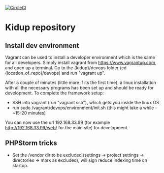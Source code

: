 

[![CircleCI](https://circleci.com/gh/esquire900/kidup.png?style=shield&circle-token=93a2c8c56761782cf92db26bf28c99b94c33934f)](https://circleci.com/gh/esquire900/kidup)

# Kidup repository

## Install dev environment

Vagrant can be used to install a developer environment which is the same for all developers. Simply install vagrant from https://www.vagrantup.com, and open up a terminal. Go to the {kidup}/devops folder (cd {location_of_repo}/devops) and run "vagrant up". 

After a couple of minutes (little more if its the first time), a linux installation with all the necessary programs has been set up and should be ready for development. To complete the framework setup:

- SSH into vagrant (run "vagrant ssh"), which gets you inside the linux OS
- run sudo /vagrant/devops/environment/init.sh (this might take a while - ~15-20 minutes)

You can now use the url 192.168.33.99 (for example http://192.168.33.99/web/ for the main site) for development.

## PHPStorm tricks

- Set the /vendor dir to be excluded (settings -> project settings -> directories -> mark as excluded), will sign reduce indexing time on startup.
